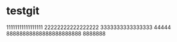 
# testgit
11111111111111111
22222222222222222
3333333333333333
44444
88888888888888888888888
8888888
